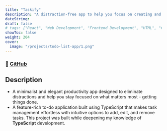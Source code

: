 ```yaml
---
title: "Taskify"
description: "A distraction-free app to help you focus on creating and completing tasks."
dateString:
draft: false
# tags: ["React", "Web Development", "Frontend Development", "HTML", "CSS", "JavaScript"]
showToc: false
weight: 204
cover:
  image: "/projects/todo-list-app/1.png"
---
```


### 🔗 [GitHub](https://github.com/JEETDESAI25/Taskify)

## Description

- A minimalist and elegant productivity app designed to eliminate distractions and help you stay focused on what matters most - getting things done.
- A feature-rich to-do application built using TypeScript that makes task management effortless with intuitive options to add, edit, and remove tasks. This project was built while deepening my knowledge of **TypeScript** development.

